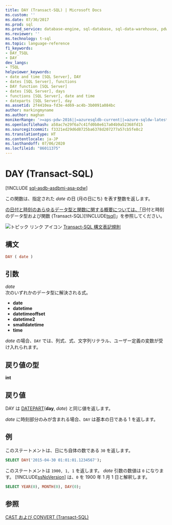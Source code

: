 ```yaml
---
title: DAY (Transact-SQL) | Microsoft Docs
ms.custom: ''
ms.date: 07/30/2017
ms.prod: sql
ms.prod_service: database-engine, sql-database, sql-data-warehouse, pdw
ms.reviewer: ''
ms.technology: t-sql
ms.topic: language-reference
f1_keywords:
- DAY_TSQL
- DAY
dev_langs:
- TSQL
helpviewer_keywords:
- date and time [SQL Server], DAY
- dates [SQL Server], functions
- DAY function [SQL Server]
- dates [SQL Server], days
- functions [SQL Server], date and time
- dateparts [SQL Server], day
ms.assetid: 2f4410ea-fd3e-4d69-ac4b-3b0091a084bc
author: markingmyname
ms.author: maghan
monikerRange: '>=aps-pdw-2016||=azuresqldb-current||=azure-sqldw-latest||>=sql-server-2016||=sqlallproducts-allversions||>=sql-server-linux-2017||=azuresqldb-mi-current'
ms.openlocfilehash: a58ac7e29f6a7c41fd0b8e617a04b9a52368fd15
ms.sourcegitcommit: f3321ed29d6d8725ba6378d207277a57cb5fe8c2
ms.translationtype: HT
ms.contentlocale: ja-JP
ms.lasthandoff: 07/06/2020
ms.locfileid: "86011375"
---
```

# <a name="day-transact-sql"></a>DAY (Transact-SQL)
[!INCLUDE [sql-asdb-asdbmi-asa-pdw](../../includes/applies-to-version/sql-asdb-asdbmi-asa-pdw.md)]

この関数は、指定された *date* の日 (月の日にち) を表す整数を返します。
  
[ の日付と時刻のあらゆるデータ型と関数に関する概要については、「](../../t-sql/functions/date-and-time-data-types-and-functions-transact-sql.md)日付と時刻のデータ型および関数 &#40;Transact-SQL&#41;[!INCLUDE[tsql](../../includes/tsql-md.md)]」を参照してください。
  
![トピック リンク アイコン](../../database-engine/configure-windows/media/topic-link.gif "トピック リンク アイコン") [Transact-SQL 構文表記規則](../../t-sql/language-elements/transact-sql-syntax-conventions-transact-sql.md)
  
## <a name="syntax"></a>構文  
  
```sql
DAY ( date )  
```  
  
## <a name="arguments"></a>引数  
*date*  
次のいずれかのデータ型に解決される式。

+ **date**
+ **datetime**
+ **datetimeoffset**
+ **datetime2** 
+ **smalldatetime**
+ **time**

*date* の場合、`DAY` では、列式、式、文字列リテラル、ユーザー定義の変数が受け入れられます。
  
## <a name="return-type"></a>戻り値の型  
**int**
  
## <a name="return-value"></a>戻り値  
DAY は [DATEPART](../../t-sql/functions/datepart-transact-sql.md)(**day**, *date*) と同じ値を返します。
  
*date* に時刻部分のみが含まれる場合、`DAY` は基本の日である 1 を返します。
  
## <a name="examples"></a>例  
このステートメントは、日にち自体の数である `30` を返します。
  
```sql
SELECT DAY('2015-04-30 01:01:01.1234567');  
```  
  
このステートメントは `1900, 1, 1` を返します。 *date* 引数の数値は `0` になります。 [!INCLUDE[ssNoVersion](../../includes/ssnoversion-md.md)] は、`0` を 1900 年 1 月 1 日と解釈します。
  
```sql
SELECT YEAR(0), MONTH(0), DAY(0);  
```  
  
## <a name="see-also"></a>参照
[CAST および CONVERT &#40;Transact-SQL&#41;](../../t-sql/functions/cast-and-convert-transact-sql.md)
  
  


